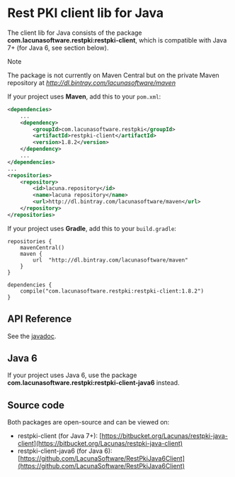 ﻿# Rest PKI client lib for Java

The client lib for Java consists of	the package **com.lacunasoftware.restpki:restpki-client**, which is compatible with Java 7+ (for Java 6, see section below).

> [!NOTE]
> The package is not currently on Maven Central but on the private Maven repository at *http://dl.bintray.com/lacunasoftware/maven*

If your project uses **Maven**, add this to your `pom.xml`:

```xml
<dependencies>
	...
	<dependency>
		<groupId>com.lacunasoftware.restpki</groupId>
		<artifactId>restpki-client</artifactId>
		<version>1.8.2</version>
	</dependency>
	...
</dependencies>
...
<repositories>
	<repository>
		<id>lacuna.repository</id>
		<name>lacuna repository</name>
		<url>http://dl.bintray.com/lacunasoftware/maven</url>
	</repository>
</repositories>
```

If your project uses **Gradle**, add this to your `build.gradle`:

```
repositories {
	mavenCentral()
	maven {
		url  "http://dl.bintray.com/lacunasoftware/maven" 
	}
} 

dependencies {
	compile("com.lacunasoftware.restpki:restpki-client:1.8.2")
}
```

## API Reference

<!-- Direct link to avoid DocFX warning -->
See the [javadoc](https://docs.lacunasoftware.com/en-us/content/javadocs/restpki-client/).

## Java 6

If your project uses Java 6, use the package **com.lacunasoftware.restpki:restpki-client-java6** instead.

## Source code

Both packages are open-source and can be viewed on:

* restpki-client (for Java 7+): [https://bitbucket.org/Lacunas/restpki-java-client](https://bitbucket.org/Lacunas/restpki-java-client)
* restpki-client-java6 (for Java 6): [https://github.com/LacunaSoftware/RestPkiJava6Client](https://github.com/LacunaSoftware/RestPkiJava6Client)
